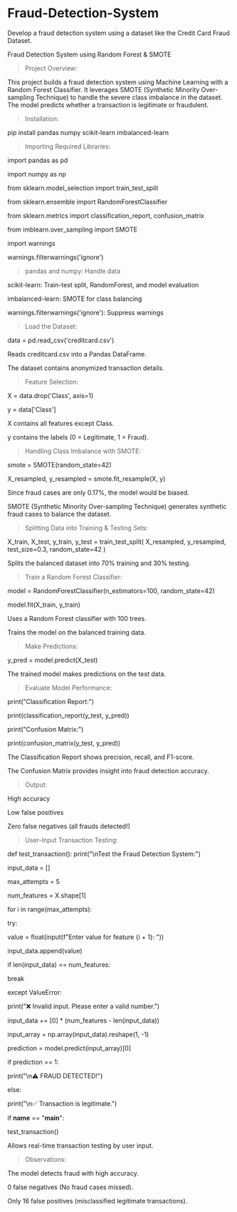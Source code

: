 # Fraud-Detection-System
Develop a fraud detection system using a dataset like the Credit Card Fraud Dataset.

Fraud Detection System using Random Forest & SMOTE

>Project Overview:

This project builds a fraud detection system using Machine Learning with a Random Forest Classifier. It leverages SMOTE (Synthetic Minority Over-sampling Technique) to handle the severe class imbalance in the dataset. The model predicts whether a transaction is legitimate or fraudulent.

>Installation:

pip install pandas numpy scikit-learn imbalanced-learn

>Importing Required Libraries:

import pandas as pd

import numpy as np

from sklearn.model_selection import train_test_split

from sklearn.ensemble import RandomForestClassifier

from sklearn.metrics import classification_report, confusion_matrix

from imblearn.over_sampling import SMOTE

import warnings

warnings.filterwarnings('ignore')

>pandas and numpy: Handle data

scikit-learn: Train-test split, RandomForest, and model evaluation

imbalanced-learn: SMOTE for class balancing

warnings.filterwarnings('ignore'): Suppress warnings

>Load the Dataset:

data = pd.read_csv('creditcard.csv')

Reads creditcard.csv into a Pandas DataFrame.

The dataset contains anonymized transaction details.

>Feature Selection:

X = data.drop('Class', axis=1)

y = data['Class']

X contains all features except Class.

y contains the labels (0 = Legitimate, 1 = Fraud).

>Handling Class Imbalance with SMOTE:

smote = SMOTE(random_state=42)

X_resampled, y_resampled = smote.fit_resample(X, y)

Since fraud cases are only 0.17%, the model would be biased.

SMOTE (Synthetic Minority Over-sampling Technique) generates synthetic fraud cases to balance the dataset.

>Splitting Data into Training & Testing Sets:

X_train, X_test, y_train, y_test = train_test_split(
    X_resampled, y_resampled, test_size=0.3, random_state=42
)

Splits the balanced dataset into 70% training and 30% testing.

>Train a Random Forest Classifier:

model = RandomForestClassifier(n_estimators=100, random_state=42)

model.fit(X_train, y_train)

Uses a Random Forest classifier with 100 trees.

Trains the model on the balanced training data.

>Make Predictions:

y_pred = model.predict(X_test)

The trained model makes predictions on the test data.

>Evaluate Model Performance:

print("Classification Report:")

print(classification_report(y_test, y_pred))

print("Confusion Matrix:")

print(confusion_matrix(y_test, y_pred))

The Classification Report shows precision, recall, and F1-score.

The Confusion Matrix provides insight into fraud detection accuracy.

>Output:

High accuracy

Low false positives

Zero false negatives (all frauds detected!)

>User-Input Transaction Testing:

def test_transaction():
   print("\nTest the Fraud Detection System:")
    
  input_data = []

  max_attempts = 5

  num_features = X.shape[1]

  for i in range(max_attempts):
  
  try:
  
  value = float(input(f"Enter value for feature {i + 1}: "))
           
  input_data.append(value)
            
   if len(input_data) == num_features:
  
  break

  except ValueError:
  
  print("❌ Invalid input. Please enter a valid number.")

  input_data += [0] * (num_features - len(input_data))

  input_array = np.array(input_data).reshape(1, -1)

  prediction = model.predict(input_array)[0]

  if prediction == 1:

  print("\n⚠️ FRAUD DETECTED!")
  
  else:

  print("\n✅ Transaction is legitimate.")

if __name__ == "__main__":
    
  test_transaction()

Allows real-time transaction testing by user input.

>Observations:

The model detects fraud with high accuracy.

0 false negatives (No fraud cases missed).

Only 16 false positives (misclassified legitimate transactions).

